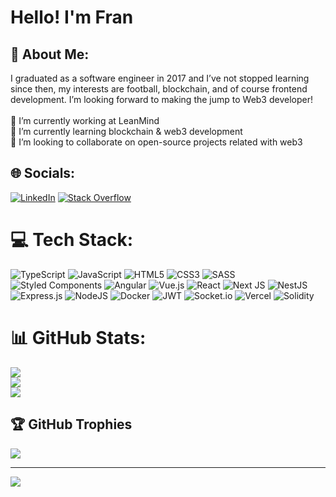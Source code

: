 # Hello! I'm Fran

## 💫 About Me:
I graduated as a software engineer in 2017 and I’ve not stopped learning since then, my interests are football, blockchain, and of course frontend development. I’m looking forward to making the jump to Web3 developer!<br><br>🔭 I’m currently working at LeanMind<br>🌱 I’m currently learning blockchain & web3 development<br>👯 I’m looking to collaborate on open-source projects related with web3


## 🌐 Socials:
[![LinkedIn](https://img.shields.io/badge/LinkedIn-%230077B5.svg?logo=linkedin&logoColor=white)](https://linkedin.com/in/franprod) [![Stack Overflow](https://img.shields.io/badge/-Stackoverflow-FE7A16?logo=stack-overflow&logoColor=white)](https://stackoverflow.com/users/4271767) 

# 💻 Tech Stack:
![TypeScript](https://img.shields.io/badge/typescript-%23007ACC.svg?style=flat-square&logo=typescript&logoColor=white) ![JavaScript](https://img.shields.io/badge/javascript-%23323330.svg?style=flat-square&logo=javascript&logoColor=%23F7DF1E) ![HTML5](https://img.shields.io/badge/html5-%23E34F26.svg?style=flat-square&logo=html5&logoColor=white) ![CSS3](https://img.shields.io/badge/css3-%231572B6.svg?style=flat-square&logo=css3&logoColor=white) ![SASS](https://img.shields.io/badge/SASS-hotpink.svg?style=flat-square&logo=SASS&logoColor=white) ![Styled Components](https://img.shields.io/badge/styled--components-DB7093?style=flat-square&logo=styled-components&logoColor=white) ![Angular](https://img.shields.io/badge/angular-%23DD0031.svg?style=flat-square&logo=angular&logoColor=white) ![Vue.js](https://img.shields.io/badge/vuejs-%2335495e.svg?style=flat-square&logo=vuedotjs&logoColor=%234FC08D) ![React](https://img.shields.io/badge/react-%2320232a.svg?style=flat-square&logo=react&logoColor=%2361DAFB) ![Next JS](https://img.shields.io/badge/Next-black?style=flat-square&logo=next.js&logoColor=white) ![NestJS](https://img.shields.io/badge/nestjs-%23E0234E.svg?style=flat-square&logo=nestjs&logoColor=white) ![Express.js](https://img.shields.io/badge/express.js-%23404d59.svg?style=flat-square&logo=express&logoColor=%2361DAFB) ![NodeJS](https://img.shields.io/badge/node.js-6DA55F?style=flat-square&logo=node.js&logoColor=white) ![Docker](https://img.shields.io/badge/docker-%230db7ed.svg?style=flat-square&logo=docker&logoColor=white) ![JWT](https://img.shields.io/badge/JWT-black?style=flat-square&logo=JSON%20web%20tokens) ![Socket.io](https://img.shields.io/badge/Socket.io-black?style=flat-square&logo=socket.io&badgeColor=010101) ![Vercel](https://img.shields.io/badge/vercel-%23000000.svg?style=flat-square&logo=vercel&logoColor=white) ![Solidity](https://img.shields.io/badge/Solidity-%23363636.svg?style=flat-square&logo=solidity&logoColor=white) 
# 📊 GitHub Stats:
![](https://github-readme-stats.vercel.app/api?username=franjpr&theme=default&hide_border=false&include_all_commits=false&count_private=false)<br/>
![](https://github-readme-streak-stats.herokuapp.com/?user=franjpr&theme=default&hide_border=false)<br/>
![](https://github-readme-stats.vercel.app/api/top-langs/?username=franjpr&theme=default&hide_border=false&include_all_commits=false&count_private=false&layout=compact)

## 🏆 GitHub Trophies
![](https://github-profile-trophy.vercel.app/?username=franjpr&theme=algolia&no-frame=true&no-bg=false&margin-w=4)

---
[![](https://visitcount.itsvg.in/api?id=franjpr&icon=0&color=7)](https://visitcount.itsvg.in)

<!-- Proudly created with GPRM ( https://gprm.itsvg.in ) -->
